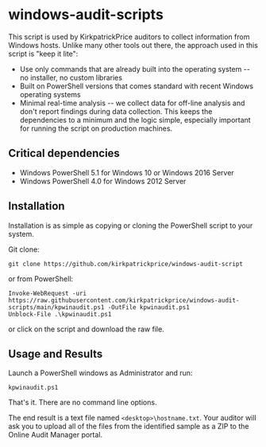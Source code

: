 # windows-audit-scripts

This script is used by KirkpatrickPrice auditors to collect information from Windows hosts.  Unlike many other tools out there, the approach used in this script is "keep it lite":
* Use only commands that are already built into the operating system -- no installer, no custom libraries
* Built on PowerShell versions that comes standard with recent Windows operating systems
* Minimal real-time analysis -- we collect data for off-line analysis and don't report findings during data collection.  This keeps the dependencies to a minimum and the logic simple, especially important for running the script on production machines.

## Critical dependencies ##
* Windows PowerShell 5.1 for Windows 10 or Windows 2016 Server
* Windows PowerShell 4.0 for Windows 2012 Server

## Installation
Installation is as simple as copying or cloning the PowerShell script to your system.

Git clone:

`git clone https://github.com/kirkpatrickprice/windows-audit-script`

or from PowerShell:
```
Invoke-WebRequest -uri https://raw.githubusercontent.com/kirkpatrickprice/windows-audit-scripts/main/kpwinaudit.ps1 -OutFile kpwinaudit.ps1
Unblock-File .\kpwinaudit.ps1
```

or click on the script and download the raw file.

## Usage and Results
Launch a PowerShell windows as Administrator and run:

`kpwinaudit.ps1`

That's it.  There are no command line options.

The end result is a text file named `<desktop>\hostname.txt`.  Your auditor will ask you to upload all of the files from the identified sample as a ZIP to the Online Audit Manager portal.
